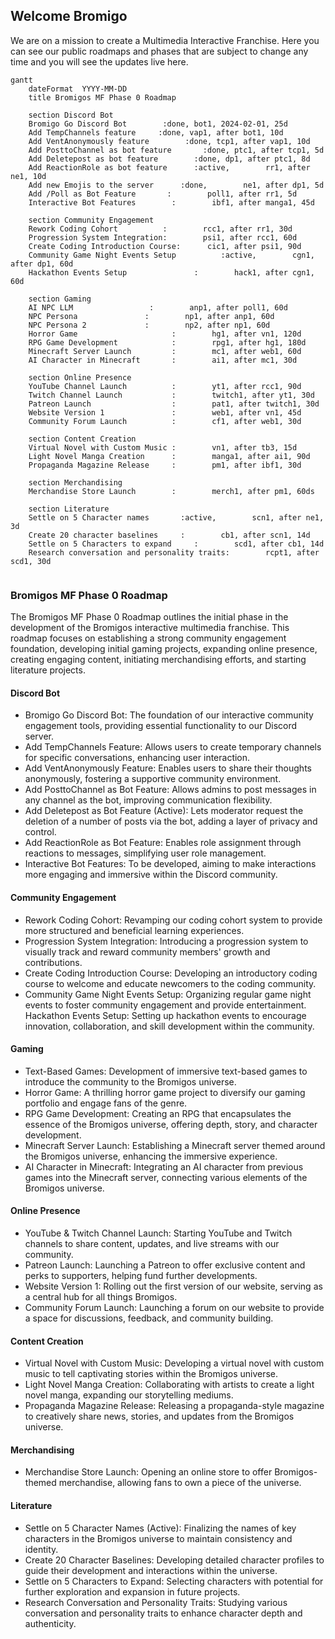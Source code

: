 ## Welcome Bromigo

We are on a mission to create a Multimedia Interactive Franchise. Here you can see our public roadmaps and phases that are subject to change any time and you will see the updates live here.

```mermaid
gantt
    dateFormat  YYYY-MM-DD
    title Bromigos MF Phase 0 Roadmap

    section Discord Bot
    Bromigo Go Discord Bot        :done, bot1, 2024-02-01, 25d
    Add TempChannels feature     :done, vap1, after bot1, 10d
    Add VentAnonymously feature        :done, tcp1, after vap1, 10d
    Add PosttoChannel as bot feature       :done, ptc1, after tcp1, 5d
    Add Deletepost as bot feature        :done, dp1, after ptc1, 8d
    Add ReactionRole as bot feature      :active,        rr1, after ne1, 10d
    Add new Emojis to the server      :done,        ne1, after dp1, 5d
    Add /Poll as Bot Feature       :        poll1, after rr1, 5d
    Interactive Bot Features        :        ibf1, after manga1, 45d

    section Community Engagement
    Rework Coding Cohort          :        rcc1, after rr1, 30d
    Progression System Integration:        psi1, after rcc1, 60d
    Create Coding Introduction Course:      cic1, after psi1, 90d
    Community Game Night Events Setup          :active,        cgn1, after dp1, 60d
    Hackathon Events Setup               :        hack1, after cgn1, 60d

    section Gaming
    AI NPC LLM                 :        anp1, after poll1, 60d
    NPC Persona               :        np1, after anp1, 60d
    NPC Persona 2             :        np2, after np1, 60d
    Horror Game                     :        hg1, after vn1, 120d
    RPG Game Development            :        rpg1, after hg1, 180d
    Minecraft Server Launch         :        mc1, after web1, 60d
    AI Character in Minecraft       :        ai1, after mc1, 30d

    section Online Presence
    YouTube Channel Launch          :        yt1, after rcc1, 90d
    Twitch Channel Launch           :        twitch1, after yt1, 30d
    Patreon Launch                  :        pat1, after twitch1, 30d
    Website Version 1               :        web1, after vn1, 45d
    Community Forum Launch          :        cf1, after web1, 30d

    section Content Creation
    Virtual Novel with Custom Music :        vn1, after tb3, 15d
    Light Novel Manga Creation      :        manga1, after ai1, 90d
    Propaganda Magazine Release     :        pm1, after ibf1, 30d

    section Merchandising
    Merchandise Store Launch        :        merch1, after pm1, 60ds

    section Literature
    Settle on 5 Character names       :active,        scn1, after ne1, 3d
    Create 20 character baselines     :        cb1, after scn1, 14d
    Settle on 5 Characters to expand     :        scd1, after cb1, 14d
    Research conversation and personality traits:        rcpt1, after scd1, 30d


```

### Bromigos MF Phase 0 Roadmap

The Bromigos MF Phase 0 Roadmap outlines the initial phase in the development of the Bromigos interactive multimedia franchise. This roadmap focuses on establishing a strong community engagement foundation, developing initial gaming projects, expanding online presence, creating engaging content, initiating merchandising efforts, and starting literature projects.

#### Discord Bot

- Bromigo Go Discord Bot: The foundation of our interactive community engagement tools, providing essential functionality to our Discord server.
- Add TempChannels Feature: Allows users to create temporary channels for specific conversations, enhancing user interaction.
- Add VentAnonymously Feature: Enables users to share their thoughts anonymously, fostering a supportive community environment.
- Add PosttoChannel as Bot Feature: Allows admins to post messages in any channel as the bot, improving communication flexibility.
- Add Deletepost as Bot Feature (Active): Lets moderator request the deletion of a number of posts via the bot, adding a layer of privacy and control.
- Add ReactionRole as Bot Feature: Enables role assignment through reactions to messages, simplifying user role management.
- Interactive Bot Features: To be developed, aiming to make interactions more engaging and immersive within the Discord community.

#### Community Engagement

- Rework Coding Cohort: Revamping our coding cohort system to provide more structured and beneficial learning experiences.
- Progression System Integration: Introducing a progression system to visually track and reward community members' growth and contributions.
- Create Coding Introduction Course: Developing an introductory coding course to welcome and educate newcomers to the coding community.
- Community Game Night Events Setup: Organizing regular game night events to foster community engagement and provide entertainment.
  Hackathon Events Setup: Setting up hackathon events to encourage innovation, collaboration, and skill development within the community.

#### Gaming

- Text-Based Games: Development of immersive text-based games to introduce the community to the Bromigos universe.
- Horror Game: A thrilling horror game project to diversify our gaming portfolio and engage fans of the genre.
- RPG Game Development: Creating an RPG that encapsulates the essence of the Bromigos universe, offering depth, story, and character development.
- Minecraft Server Launch: Establishing a Minecraft server themed around the Bromigos universe, enhancing the immersive experience.
- AI Character in Minecraft: Integrating an AI character from previous games into the Minecraft server, connecting various elements of the Bromigos universe.

#### Online Presence

- YouTube & Twitch Channel Launch: Starting YouTube and Twitch channels to share content, updates, and live streams with our community.
- Patreon Launch: Launching a Patreon to offer exclusive content and perks to supporters, helping fund further developments.
- Website Version 1: Rolling out the first version of our website, serving as a central hub for all things Bromigos.
- Community Forum Launch: Launching a forum on our website to provide a space for discussions, feedback, and community building.

#### Content Creation

- Virtual Novel with Custom Music: Developing a virtual novel with custom music to tell captivating stories within the Bromigos universe.
- Light Novel Manga Creation: Collaborating with artists to create a light novel manga, expanding our storytelling mediums.
- Propaganda Magazine Release: Releasing a propaganda-style magazine to creatively share news, stories, and updates from the Bromigos universe.

#### Merchandising

- Merchandise Store Launch: Opening an online store to offer Bromigos-themed merchandise, allowing fans to own a piece of the universe.

#### Literature

- Settle on 5 Character Names (Active): Finalizing the names of key characters in the Bromigos universe to maintain consistency and identity.
- Create 20 Character Baselines: Developing detailed character profiles to guide their development and interactions within the universe.
- Settle on 5 Characters to Expand: Selecting characters with potential for further exploration and expansion in future projects.
- Research Conversation and Personality Traits: Studying various conversation and personality traits to enhance character depth and authenticity.
